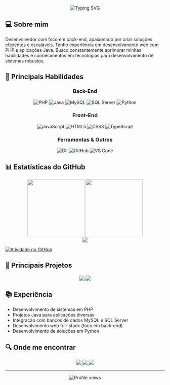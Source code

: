 <div align="center">
  <img src="https://readme-typing-svg.herokuapp.com/?font=Fira+Code&size=35&pause=1000&color=712FC0&center=true&vCenter=true&random=false&width=600&height=70&lines=Olá!+Eu+sou+o+Matheus+Yan;Desenvolvedor+Back-End;PHP+%7C+Java+%7C+SQL" alt="Typing SVG" />
</div>

## 💻 Sobre mim

Desenvolvedor com foco em back-end, apaixonado por criar soluções eficientes e escaláveis. Tenho experiência em desenvolvimento web com PHP e aplicações Java. Busco constantemente aprimorar minhas habilidades e conhecimentos em tecnologias para desenvolvimento de sistemas robustos.

## 🚀 Principais Habilidades

<div align="center">
  
  ### Back-End
  ![PHP](https://img.shields.io/badge/PHP-777BB4?style=for-the-badge&logo=php&logoColor=white)
  ![Java](https://img.shields.io/badge/Java-ED8B00?style=for-the-badge&logo=openjdk&logoColor=white)
  ![MySQL](https://img.shields.io/badge/MySQL-005C84?style=for-the-badge&logo=mysql&logoColor=white)
  ![SQL Server](https://img.shields.io/badge/Microsoft_SQL_Server-CC2927?style=for-the-badge&logo=microsoft-sql-server&logoColor=white)
  ![Python](https://img.shields.io/badge/Python-3776AB?style=for-the-badge&logo=python&logoColor=white)
  
  ### Front-End
  ![JavaScript](https://img.shields.io/badge/JavaScript-F7DF1E?style=for-the-badge&logo=javascript&logoColor=black)
  ![HTML5](https://img.shields.io/badge/HTML5-E34F26?style=for-the-badge&logo=html5&logoColor=white)
  ![CSS3](https://img.shields.io/badge/CSS3-1572B6?style=for-the-badge&logo=css3&logoColor=white)
  ![TypeScript](https://img.shields.io/badge/TypeScript-007ACC?style=for-the-badge&logo=typescript&logoColor=white)
  
  ### Ferramentas & Outros
  ![Git](https://img.shields.io/badge/GIT-E44C30?style=for-the-badge&logo=git&logoColor=white)
  ![GitHub](https://img.shields.io/badge/GitHub-100000?style=for-the-badge&logo=github&logoColor=white)
  ![VS Code](https://img.shields.io/badge/Visual_Studio_Code-0078D4?style=for-the-badge&logo=visual-studio-code&logoColor=white)
</div>

## 📊 Estatísticas do GitHub

<div align="center">
  <img height="180em" src="https://github-readme-stats.vercel.app/api?username=MatheusYanr&show_icons=true&theme=midnight-purple&locale=pt-br&count_private=true"/>
  <img height="180em" src="https://github-readme-stats.vercel.app/api/top-langs/?username=MatheusYanr&layout=compact&langs_count=7&theme=midnight-purple&hide=HTML,TeX"/>
</div>

<div align="center">
  <img src="https://github-profile-trophy.vercel.app/?username=MatheusYanr&theme=nord&row=1&column=6&margin-w=15&margin-h=15" />
</div>

[![Atividade no GitHub](https://github-readme-activity-graph.vercel.app/graph?username=MatheusYanr&bg_color=0d1117&color=8a2be2&line=9146ff&point=9370db&area=true&hide_border=true)](https://github.com/MatheusYanr)

## 🎯 Principais Projetos

<div align="center">
  <a href="https://github.com/MatheusYanr/java_projects">
    <img align="center" src="https://github-readme-stats.vercel.app/api/pin/?username=MatheusYanr&repo=java_projects&theme=midnight-purple" />
  </a>
  <a href="https://github.com/Henrique-Venzon/Projeto_Logistica">
    <img align="center" src="https://github-readme-stats.vercel.app/api/pin/?username=Henrique-Venzon&repo=Projeto_Logistica&theme=midnight-purple" />
  </a>
</div>

## 📚 Experiência

- Desenvolvimento de sistemas em PHP
- Projetos Java para aplicações diversas
- Integração com bancos de dados MySQL e SQL Server
- Desenvolvimento web full-stack (foco em back-end)
- Desenvolvimento de soluções em Python

## 🔍 Onde me encontrar

<div align="center">
  <a href="https://www.linkedin.com/in/matheusyandosreis/" target="_blank">
    <img src="https://img.shields.io/badge/-LinkedIn-%230077B5?style=for-the-badge&logo=linkedin&logoColor=white">
  </a>
  <a href="mailto:reismatheusyan87@gmail.com" target="_blank">
    <img src="https://img.shields.io/badge/-Gmail-%23333?style=for-the-badge&logo=gmail&logoColor=white">
  </a>
  <a href="https://www.instagram.com/matheus_yan_reis/" target="_blank">
    <img src="https://img.shields.io/badge/Instagram-E4405F?style=for-the-badge&logo=instagram&logoColor=white">
  </a>
</div>

---

<div align="center">
  <img src="https://komarev.com/ghpvc/?username=MatheusYanr&color=blueviolet&style=flat-square&label=Visualizações+do+Perfil" alt="Profile views" />
</div>
